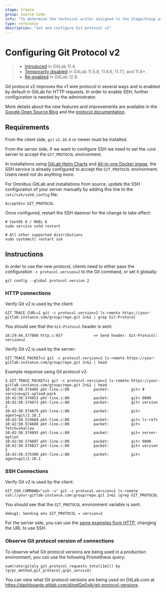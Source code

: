 ```yaml
---
stage: Create
group: Source Code
info: "To determine the technical writer assigned to the Stage/Group associated with this page, see https://about.gitlab.com/handbook/engineering/ux/technical-writing/#assignments"
type: reference
description: "Set and configure Git protocol v2"
---
```


# Configuring Git Protocol v2

> - [Introduced](https://gitlab.com/gitlab-org/gitlab-foss/-/issues/46555) in GitLab 11.4.
> - [Temporarily disabled](https://gitlab.com/gitlab-org/gitlab-foss/-/issues/55769) in GitLab 11.5.8, 11.6.6, 11.7.1, and 11.8+.
> - [Re-enabled](https://gitlab.com/gitlab-org/gitlab/-/issues/27828) in GitLab 12.8.

Git protocol v2 improves the v1 wire protocol in several ways and is
enabled by default in GitLab for HTTP requests. In order to enable SSH,
further configuration is needed by the administrator.

More details about the new features and improvements are available in
the [Google Open Source Blog](https://opensource.googleblog.com/2018/05/introducing-git-protocol-version-2.html)
and the [protocol documentation](https://github.com/git/git/blob/master/Documentation/technical/protocol-v2.txt).

## Requirements

From the client side, `git` `v2.18.0` or newer must be installed.

From the server side, if we want to configure SSH we need to set the `sshd`
server to accept the `GIT_PROTOCOL` environment.

In installations using [GitLab Helm Charts](https://docs.gitlab.com/charts/)
and [All-in-one Docker image](https://docs.gitlab.com/omnibus/docker/), the SSH
service is already configured to accept the `GIT_PROTOCOL` environment. Users
need not do anything more.

For Omnibus GitLab and installations from source, update
the SSH configuration of your server manually by adding this line to the `/etc/ssh/sshd_config` file:

```plaintext
AcceptEnv GIT_PROTOCOL
```

Once configured, restart the SSH daemon for the change to take effect:

```shell
# CentOS 6 / RHEL 6
sudo service sshd restart

# All other supported distributions
sudo systemctl restart ssh
```

## Instructions

In order to use the new protocol, clients need to either pass the configuration
`-c protocol.version=2` to the Git command, or set it globally:

```shell
git config --global protocol.version 2
```

### HTTP connections

Verify Git v2 is used by the client:

```shell
GIT_TRACE_CURL=1 git -c protocol.version=2 ls-remote https://your-gitlab-instance.com/group/repo.git 2>&1 | grep Git-Protocol
```

You should see that the `Git-Protocol` header is sent:

```plaintext
16:29:44.577888 http.c:657              => Send header: Git-Protocol: version=2
```

Verify Git v2 is used by the server:

```shell
GIT_TRACE_PACKET=1 git -c protocol.version=2 ls-remote https://your-gitlab-instance.com/group/repo.git 2>&1 | head
```

Example response using Git protocol v2:

```shell
$ GIT_TRACE_PACKET=1 git -c protocol.version=2 ls-remote https://your-gitlab-instance.com/group/repo.git 2>&1 | head
10:42:50.574485 pkt-line.c:80           packet:          git< # service=git-upload-pack
10:42:50.574653 pkt-line.c:80           packet:          git< 0000
10:42:50.574673 pkt-line.c:80           packet:          git< version 2
10:42:50.574679 pkt-line.c:80           packet:          git< agent=git/2.18.1
10:42:50.574684 pkt-line.c:80           packet:          git< ls-refs
10:42:50.574688 pkt-line.c:80           packet:          git< fetch=shallow
10:42:50.574693 pkt-line.c:80           packet:          git< server-option
10:42:50.574697 pkt-line.c:80           packet:          git< 0000
10:42:50.574817 pkt-line.c:80           packet:          git< version 2
10:42:50.575308 pkt-line.c:80           packet:          git< agent=git/2.18.1
```

### SSH Connections

Verify Git v2 is used by the client:

```shell
GIT_SSH_COMMAND="ssh -v" git -c protocol.version=2 ls-remote ssh://your-gitlab-instance.com:group/repo.git 2>&1 |grep GIT_PROTOCOL
```

You should see that the `GIT_PROTOCOL` environment variable is sent:

```plaintext
debug1: Sending env GIT_PROTOCOL = version=2
```

For the server side, you can use the [same examples from HTTP](#http-connections), changing the
URL to use SSH.

### Observe Git protocol version of connections

To observe what Git protocol versions are being used in a
production environment, you can use the following Prometheus query:

```prometheus
sum(rate(gitaly_git_protocol_requests_total[1m])) by (grpc_method,git_protocol,grpc_service)
```

You can view what Git protocol versions are being used on GitLab.com at
<https://dashboards.gitlab.com/d/pqlQq0xik/git-protocol-versions>.
